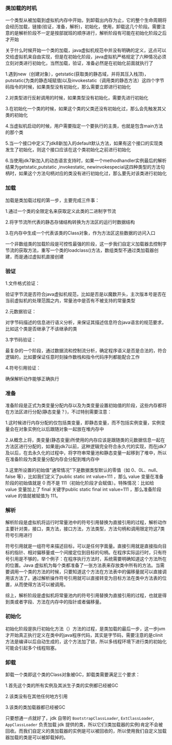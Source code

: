 ### 类加载的时机

一个类型从被加载到虚拟机内存中开始，到卸载出内存为止，它的整个生命周期将会经历加载，链接(验证，准备，解析)，初始化，使用，卸载这几个阶段。需要注意的是解析阶段不一定是按部就班的顺序进行，解析阶段有可能在初始化阶段之后才开始

关于什么时候开始一个类的加载，java虚拟机规范中并没有明确的定义，这点可以交给虚拟机来自由实现，但是在初始化阶段，java虚拟机严格规定了六种情况必须立刻对类进行初始化，当然加载，验证，准备必然是在初始化前面就执行了

1.遇到new（创建对象），getstatic(获取类的静态域，并将其压入栈顶)，putstatic(为类的静态域赋值)以及invokestatic（调用类的静态方法）这四个字节码指令的时候，如果类型没有初始化，那么需要立即进行初始化

2.对类型进行反射调用的时候，如果类型没有初始化，需要先进行初始化

3.在初始化一个类的时候，如果这个类的父类还没有初始化过，那么会先触发其父类的初始化

4.当虚拟机启动的时候，用户需要指定一个要执行的主类，也就是包含main方法的那个类

5.当一个接口中定义了jdk8新加入的default默认方法，如果有这个接口的实现类发生了初始化，则这个接口应该在这个类初始化之前进行初始化

6.当使用jdk7新加入的动态语言支持时，如果一个methodhandler实例最后的解析结果为getstatic,putstatic ,invokestatic, newinvokespecial这四种类型的方法句柄时，如果这个方法句柄对应的类没有进行初始化过，那么要先对该类进行初始化

### 加载

加载是类加载过程的第一步，主要完成三件事：

1.通过一个类的全限定名来获取定义此类的二进制字节流

2.将字节流所代表的静态存储结构转换为方法区的运行时数据结构

3.在内存中生成一个代表该类的Class对象，作为方法区这些数据的访问入口

一个非数组类的加载阶段是可控性最强的阶段，这一步我们自定义加载器去控制字节流的获取方法，重写一个类的loadclass()方法，数组类型不通过类加载器创建，而是通过虚拟机直接创建

### 验证

1.文件格式验证：

验证字节流是否符合java虚拟机规范，比如是否是以魔数开头，主次版本号是否在当前虚拟机的处理范围之内，常量池中是否有不被支持的常量类型

2.元数据验证：

对字节码描述的信息进行语义分析，来保证其描述信息符合java语言的规范要求，比如这个类是否继承了不该继承的类

3.字节码验证：

最复杂的一个阶段，通过数据流和控制流分析，确定程序语义是否是合法的，符合逻辑的，比如要保证任意时刻操作数栈和指令代码序列都能配合工作

4.符号引用验证：

确保解析动作能够正确执行

### 准备

准备阶段是正式为类变量分配内存以及为类变量设置初始值的阶段，这些内存都将在方法区进行分配(静态变量？)，不过特别需要注意：

1.这时候进行内存分配的仅包括类变量，即静态变量，而不包括实例变量，实例变量会在对象实例化以后跟随对象一起放在堆内存中

2.从概念上将，类变量(静态变量)所使用的内存应该是跟随类的元数据信息一起在方法区进行分配的，如果是jdk7以前，这种逻辑完全符合永久代的实现，而在jdk7及以后，在去永久化的过程中，将字符串常量池和静态变量一起移到了堆中，所以在准备阶段为类变量分配内存会分配到堆内存中

3.这里所设置的初始值"通常情况"下是数据类型默认的零值（如 0、0L、null、false 等），比如我们定义了public static int value=111 ，那么 value 变量在准备阶段的初始值就是 0 而不是 111（初始化阶段才会赋值）。特殊情况：比如给 value 变量加上了 final 关键字public static final int value=111 ，那么准备阶段 value 的值就被赋值为 111。

### 解析

解析阶段是虚拟机将运行时常量池中的符号引用替换为直接引用的过程，解析动作主要针对类，接口，类方法，接口方法，方法类型，方法句柄和调用限定符这7类符号引用进行

符号引用就是一组符号来描述目标，可以是任何字面量。直接引用就是直接指向目标的指针、相对偏移量或一个间接定位到目标的句柄。在程序实际运行时，只有符号引用是不够的，举个例子：在程序执行方法时，系统需要明确知道这个方法所在的位置。Java 虚拟机为每个类都准备了一张方法表来存放类中所有的方法。当需要调用一个类的方法的时候，只要知道这个方法在方法表中的偏移量就可以直接调用该方法了。通过解析操作符号引用就可以直接转变为目标方法在类中方法表的位置，从而使得方法可以被调用。

综上，解析阶段是虚拟机将常量池内的符号引用替换为直接引用的过程，也就是得到类或者字段、方法在内存中的指针或者偏移量。

### 初始化

初始化阶段是执行初始化方法<clinit>（）方法的过程，是类加载的最后一步，这一步jvm才开始真正执行定义在类中的java程序代码，其实是字节码，需要注意的是clinit方法是编译以后自动生成的，这个方法加了锁，所以多线程环境下进行类的初始化可能会引起多个线程阻塞。

### 卸载

卸载一个类即这个类的Class对象被GC，卸载类需要满足三个要求：

1.首先这个类的所有实例及其派生子类的实例都已经被GC

2.该类没有在其他任何地方引用

3.该类的类加载器都已经被GC

只要想通一点就好了，jdk 自带的 `BootstrapClassLoader`, `ExtClassLoader`, `AppClassLoader` 负责加载 jdk 提供的类，所以它们(类加载器的实例)肯定不会被回收。而我们自定义的类加载器的实例是可以被回收的，所以使用我们自定义加载器加载的类是可以被卸载掉的。